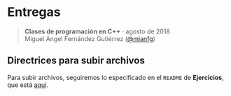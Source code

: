 # Entregas

> **Clases de programación en C++** · agosto de 2018  
> Miguel Ángel Fernández Gutiérrez ([@mianfg](https://mianfg.bloomgogo.com))

## Directrices para subir archivos

Para subir archivos, seguiremos lo especificado en el `README` de **Ejercicios**, que está [aquí](https://github.com/mianfg/clases-programacion/tree/master/Ejercicios#c%C3%B3digos).
